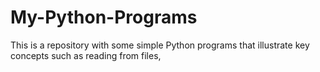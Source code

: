 # My-Python-Programs
This is a repository with some simple Python programs that illustrate key concepts such as reading from files, 
